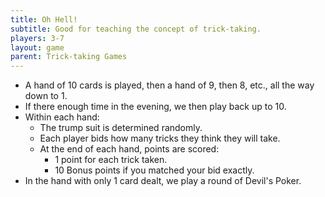```yaml
---
title: Oh Hell!
subtitle: Good for teaching the concept of trick-taking.
players: 3-7
layout: game
parent: Trick-taking Games
---
```




- A hand of 10 cards is played, then a hand of 9, then 8, etc., all the way down to 1.
- If there enough time in the evening, we then play back up to 10.
- Within each hand:
    - The trump suit is determined randomly.
    - Each player bids how many tricks they think they will take.
    - At the end of each hand, points are scored:
        - 1 point for each trick taken.
        - 10 Bonus points if you matched your bid exactly.
- In the hand with only 1 card dealt, we play a round of Devil's Poker.



